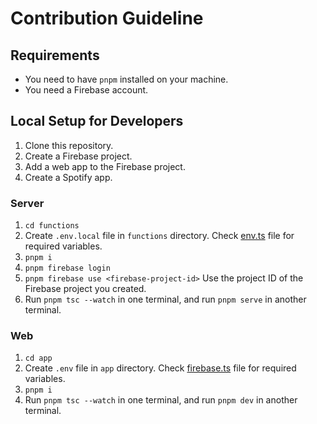 # Contribution Guideline

## Requirements

- You need to have `pnpm` installed on your machine.
- You need a Firebase account.

## Local Setup for Developers

1. Clone this repository.
1. Create a Firebase project.
1. Add a web app to the Firebase project.
1. Create a Spotify app.

### Server

1. `cd functions`
1. Create `.env.local` file in `functions` directory. Check [env.ts](./functions/src/env.ts) file for required variables.
1. `pnpm i`
1. `pnpm firebase login`
1. `pnpm firebase use <firebase-project-id>` Use the project ID of the Firebase project you created.
1. Run `pnpm tsc --watch` in one terminal, and run `pnpm serve` in another terminal.

### Web

1. `cd app`
1. Create `.env` file in `app` directory. Check [firebase.ts](./app/src/firebase.ts) file for required variables.
1. `pnpm i`
1. Run `pnpm tsc --watch` in one terminal, and run `pnpm dev` in another terminal.
